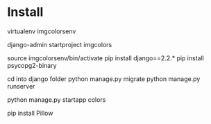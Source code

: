 # Install

virtualenv imgcolorsenv

django-admin startproject imgcolors

source imgcolorsenv/bin/activate
pip install django==2.2.\*
pip install psycopg2-binary

cd into django folder
python manage.py migrate
python manage.py runserver

python manage.py startapp colors

pip install Pillow
